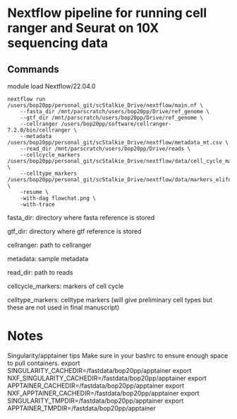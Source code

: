 # Nextflow pipeline for running cell ranger and Seurat on 10X sequencing data 

## Commands 
module load Nextflow/22.04.0

```
nextflow run /users/bop20pp/personal_git/scStalkie_Drive/nextflow/main.nf \
	--fasta_dir /mnt/parscratch/users/bop20pp/Drive/ref_genome \
	--gtf_dir /mnt/parscratch/users/bop20pp/Drive/ref_genome \
	--cellranger /users/bop20pp/software/cellranger-7.2.0/bin/cellranger \
	--metadata /users/bop20pp/personal_git/scStalkie_Drive/nextflow/metadata_mt.csv \
	--read_dir /mnt/parscratch/users/bop20pp/Drive/reads \
	--cellcycle_markers /users/bop20pp/personal_git/scStalkie_Drive/nextflow/data/cell_cycle_markers.csv \
	--celltype_markers /users/bop20pp/personal_git/scStalkie_Drive/nextflow/data/markers_elife_plus_extras.csv \
	-resume \
	-with-dag flowchat.png \
	-with-trace
```

fasta_dir: directory where fasta reference is stored 

gtf_dir: directory where gtf reference is stored 

cellranger: path to cellranger 

metadata: sample metadata 

read_dir: path to reads

cellcycle_markers: markers of cell cycle 

celltype_markers: celltype markers (will give preliminary cell types but these are not used in final manuscript) 








# Notes 

Singularity/apptainer tips
Make sure in your bashrc to ensure enough space to pull containers. 
export SINGULARITY_CACHEDIR=/fastdata/bop20pp/apptainer
export NXF_SINGULARITY_CACHEDIR=/fastdata/bop20pp/apptainer
export APPTAINER_CACHEDIR=/fastdata/bop20pp/apptainer
export NXF_APPTAINER_CACHEDIR=/fastdata/bop20pp/apptainer
export SINGULARITY_TMPDIR=/fastdata/bop20pp/apptainer
export APPTAINER_TMPDIR=/fastdata/bop20pp/apptainer

